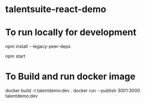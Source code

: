 # talentsuite-react-demo

# To run locally for development
npm install --legacy-peer-deps

npm start

# To Build and run docker image

docker build -t talentdemo:dev .
docker run --publish 3001:3000 talentdemo:dev